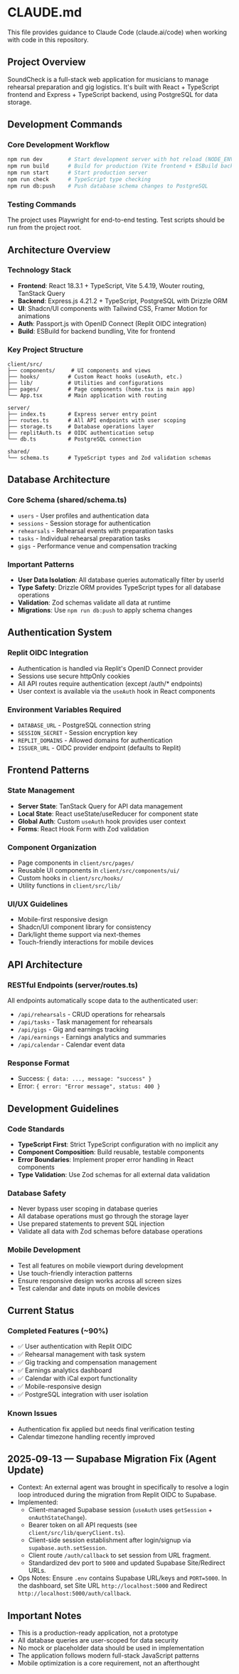 # CLAUDE.md

This file provides guidance to Claude Code (claude.ai/code) when working with code in this repository.

## Project Overview

SoundCheck is a full-stack web application for musicians to manage rehearsal preparation and gig logistics. It's built with React + TypeScript frontend and Express + TypeScript backend, using PostgreSQL for data storage.

## Development Commands

### Core Development Workflow
```bash
npm run dev        # Start development server with hot reload (NODE_ENV=development)
npm run build      # Build for production (Vite frontend + ESBuild backend)
npm run start      # Start production server
npm run check      # TypeScript type checking
npm run db:push    # Push database schema changes to PostgreSQL
```

### Testing Commands
The project uses Playwright for end-to-end testing. Test scripts should be run from the project root.

## Architecture Overview

### Technology Stack
- **Frontend**: React 18.3.1 + TypeScript, Vite 5.4.19, Wouter routing, TanStack Query
- **Backend**: Express.js 4.21.2 + TypeScript, PostgreSQL with Drizzle ORM
- **UI**: Shadcn/UI components with Tailwind CSS, Framer Motion for animations
- **Auth**: Passport.js with OpenID Connect (Replit OIDC integration)
- **Build**: ESBuild for backend bundling, Vite for frontend

### Key Project Structure
```
client/src/
├── components/     # UI components and views
├── hooks/         # Custom React hooks (useAuth, etc.)
├── lib/           # Utilities and configurations
├── pages/         # Page components (home.tsx is main app)
└── App.tsx        # Main application with routing

server/
├── index.ts       # Express server entry point
├── routes.ts      # All API endpoints with user scoping
├── storage.ts     # Database operations layer
├── replitAuth.ts  # OIDC authentication setup
└── db.ts          # PostgreSQL connection

shared/
└── schema.ts      # TypeScript types and Zod validation schemas
```

## Database Architecture

### Core Schema (shared/schema.ts)
- `users` - User profiles and authentication data
- `sessions` - Session storage for authentication
- `rehearsals` - Rehearsal events with preparation tasks
- `tasks` - Individual rehearsal preparation tasks
- `gigs` - Performance venue and compensation tracking

### Important Patterns
- **User Data Isolation**: All database queries automatically filter by userId
- **Type Safety**: Drizzle ORM provides TypeScript types for all database operations
- **Validation**: Zod schemas validate all data at runtime
- **Migrations**: Use `npm run db:push` to apply schema changes

## Authentication System

### Replit OIDC Integration
- Authentication is handled via Replit's OpenID Connect provider
- Sessions use secure httpOnly cookies
- All API routes require authentication (except /auth/* endpoints)
- User context is available via the `useAuth` hook in React components

### Environment Variables Required
- `DATABASE_URL` - PostgreSQL connection string
- `SESSION_SECRET` - Session encryption key
- `REPLIT_DOMAINS` - Allowed domains for authentication
- `ISSUER_URL` - OIDC provider endpoint (defaults to Replit)

## Frontend Patterns

### State Management
- **Server State**: TanStack Query for API data management
- **Local State**: React useState/useReducer for component state
- **Global Auth**: Custom `useAuth` hook provides user context
- **Forms**: React Hook Form with Zod validation

### Component Organization
- Page components in `client/src/pages/`
- Reusable UI components in `client/src/components/ui/`
- Custom hooks in `client/src/hooks/`
- Utility functions in `client/src/lib/`

### UI/UX Guidelines
- Mobile-first responsive design
- Shadcn/UI component library for consistency
- Dark/light theme support via next-themes
- Touch-friendly interactions for mobile devices

## API Architecture

### RESTful Endpoints (server/routes.ts)
All endpoints automatically scope data to the authenticated user:
- `/api/rehearsals` - CRUD operations for rehearsals
- `/api/tasks` - Task management for rehearsals
- `/api/gigs` - Gig and earnings tracking
- `/api/earnings` - Earnings analytics and summaries
- `/api/calendar` - Calendar event data

### Response Format
- Success: `{ data: ..., message: "success" }`
- Error: `{ error: "Error message", status: 400 }`

## Development Guidelines

### Code Standards
- **TypeScript First**: Strict TypeScript configuration with no implicit any
- **Component Composition**: Build reusable, testable components
- **Error Boundaries**: Implement proper error handling in React components
- **Type Validation**: Use Zod schemas for all external data validation

### Database Safety
- Never bypass user scoping in database queries
- All database operations must go through the storage layer
- Use prepared statements to prevent SQL injection
- Validate all data with Zod schemas before database operations

### Mobile Development
- Test all features on mobile viewport during development
- Use touch-friendly interaction patterns
- Ensure responsive design works across all screen sizes
- Test calendar and date inputs on mobile devices

## Current Status

### Completed Features (~90%)
- ✅ User authentication with Replit OIDC
- ✅ Rehearsal management with task system
- ✅ Gig tracking and compensation management
- ✅ Earnings analytics dashboard
- ✅ Calendar with iCal export functionality
- ✅ Mobile-responsive design
- ✅ PostgreSQL integration with user isolation

### Known Issues
- Authentication fix applied but needs final verification testing
- Calendar timezone handling recently improved

## 2025‑09‑13 — Supabase Migration Fix (Agent Update)
- Context: An external agent was brought in specifically to resolve a login loop introduced during the migration from Replit OIDC to Supabase.
- Implemented:
  - Client-managed Supabase session (`useAuth` uses `getSession` + `onAuthStateChange`).
  - Bearer token on all API requests (see `client/src/lib/queryClient.ts`).
  - Client-side session establishment after login/signup via `supabase.auth.setSession`.
  - Client route `/auth/callback` to set session from URL fragment.
  - Standardized dev port to `5000` and updated Supabase Site/Redirect URLs.
- Ops Notes: Ensure `.env` contains Supabase URL/keys and `PORT=5000`. In the dashboard, set Site URL `http://localhost:5000` and Redirect `http://localhost:5000/auth/callback`.

## Important Notes

- This is a production-ready application, not a prototype
- All database queries are user-scoped for data security
- No mock or placeholder data should be used in implementation
- The application follows modern full-stack JavaScript patterns
- Mobile optimization is a core requirement, not an afterthought

